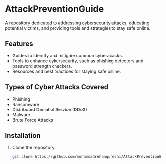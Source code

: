 # AttackPreventionGuide
A repository dedicated to addressing cybersecurity attacks, educating potential victims, and providing tools and strategies to stay safe online.

## Features
- Guides to identify and mitigate common cyberattacks.
- Tools to enhance cybersecurity, such as phishing detectors and password strength checkers.
- Resources and best practices for staying safe online.

## Types of Cyber Attacks Covered
- Phishing
- Ransomware
- Distributed Denial of Service (DDoS)
- Malware
- Brute Force Attacks

## Installation
1. Clone the repository:
   ```bash
   git clone https://github.com/muhammadrehanqureshi/AttackPreventionGuide.git
